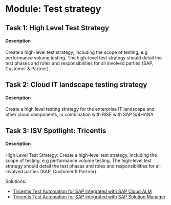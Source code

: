 
# Module: Test strategy
## Task 1: High Level Test Strategy
#### Description
Create a high-level test strategy, including the scope of testing, e.g performance volume testing. The high-level test strategy should detail the test phases and roles and responsibilities for all involved parties (SAP, Customer & Partner).

## Task 2: Cloud IT landscape testing strategy
#### Description
Create a high level testing strategy for the enterprise IT landscape and other cloud components, in combination with RISE with SAP S/4HANA
## Task 3: ISV Spotlight: Tricentis
#### Description
High Level Test Strategy: Create a high-level test strategy, including the scope of testing, e.g performance volume testing. The high-level test strategy should detail the test phases and roles and responsibilities for all involved parties (SAP, Customer & Partner).

Solutions:
* [Tricentis Test Automation for SAP integrated with SAP Cloud ALM ](https://help.sap.com/docs/cloud-alm/setup-administration/tricentis-test-automation-for-sap)
* [Tricentis Test Automation for SAP integrated with SAP Solution Manager](https://support.sap.com/en/alm/partners/test-automation.html)

